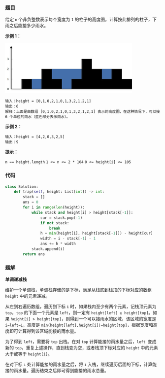 ### 题目

给定 `n` 个非负整数表示每个宽度为 `1` 的柱子的高度图，计算按此排列的柱子，下雨之后能接多少雨水。

**示例 1：**

![img](./images/42-1.png)

```
输入：height = [0,1,0,2,1,0,1,3,2,1,2,1]
输出：6
解释：上面是由数组 [0,1,0,2,1,0,1,3,2,1,2,1] 表示的高度图，在这种情况下，可以接 6 个单位的雨水（蓝色部分表示雨水）。 
```

**示例 2：**

```
输入：height = [4,2,0,3,2,5]
输出：9
``` 

**提示：**

`n == height.length`
`1 <= n <= 2 * 104`
`0 <= height[i] <= 105`

### 代码

```python
class Solution:
    def trap(self, height: List[int]) -> int:
        stack = []
        ans = 0
        for i in range(len(height)):
            while stack and height[i] > height[stack[-1]]:
                cur = stack.pop(-1)
                if not stack:
                    break
                h = min(height[i], height[stack[-1]]) - height[cur]
                width = i - stack[-1] - 1
                ans += h * width
            stack.append(i)
        return ans
```

### 题解

**单调递减栈**

维护一个单调栈，单调栈存储的是下标，满足从栈底到栈顶的下标对应的数组 `height` 中的元素递减。

从左到右遍历数组，遍历到下标 `i` 时，如果栈内至少有两个元素，记栈顶元素为 `top`，`top` 的下面一个元素是 `left`，则一定有 `height[left] ≥ height[top]`。如果 `height[i] > height[top]`，则得到一个可以接雨水的区域，该区域的宽度是 `i−left−1`，高度是 `min⁡(height[left],height[i])−height[top]`，根据宽度和高度即可计算得到该区域能接的雨水量。

为了得到 `left`，需要将 `top` 出栈。在对 `top` 计算能接的雨水量之后，`left `变成新的 `top`，重复上述操作，直到栈变为空，或者栈顶下标对应的 `height` 中的元素大于或等于 `height[i]`。

在对下标 `i` 处计算能接的雨水量之后，将 `i` 入栈，继续遍历后面的下标，计算能接的雨水量。遍历结束之后即可得到能接的雨水总量。



